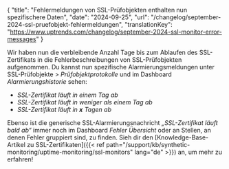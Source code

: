 {
  "title": "Fehlermeldungen von SSL-Prüfobjekten enthalten nun spezifischere Daten",
  "date": "2024-09-25",
  "url": "/changelog/september-2024-ssl-pruefobjekt-fehlermeldungen",
  "translationKey": "https://www.uptrends.com/changelog/september-2024-ssl-monitor-error-messages"
}

Wir haben nun die verbleibende Anzahl Tage bis zum Ablaufen des SSL-Zertifikats in die Fehlerbeschreibungen von SSL-Prüfobjekten aufgenommen. Du kannst nun spezifische Alarmierungsmeldungen unter SSL-Prüfobjekte > *Prüfobjektprotokolle* und im Dashboard *Alarmierungshistorie* sehen:

- *SSL-Zertifikat läuft in einem Tag ab*
- *SSL-Zertifikat läuft in weniger als einem Tag ab*
- *SSL-Zertifikat läuft in **x** Tagen ab*

Ebenso ist die generische SSL-Alarmierungsnachricht *„SSL-Zertifikat läuft bald ab“* immer noch im Dashboard *Fehler Übersicht* oder an Stellen, an denen Fehler gruppiert sind, zu finden. Sieh dir den [Knowledge-Base-Artikel zu SSL-Zertifikaten]({{< ref path="/support/kb/synthetic-monitoring/uptime-monitoring/ssl-monitors" lang="de" >}}) an, um mehr zu erfahren!
